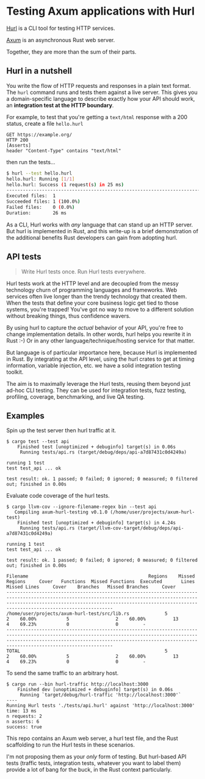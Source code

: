 # Testing Axum applications with Hurl

[Hurl](https://hurl.dev/) is a CLI tool for testing HTTP services.

[Axum](https://docs.rs/axum/latest/axum/) is an asynchronous Rust web server.

Together, they are more than the sum of their parts.

## Hurl in a nutshell

You write the flow of HTTP requests and responses in a plain text format.
The `hurl` command runs and tests them against a live server. 
This gives you a domain-specific language to describe
exactly how your API should work, an **integration test at the HTTP boundary**.

For example, to test that you're getting a `text/html` response with a 200 status,
create a file `hello.hurl`

```hurl
GET https://example.org/
HTTP 200
[Asserts]
header "Content-Type" contains "text/html"
```

then run the tests...

```bash
$ hurl --test hello.hurl
hello.hurl: Running [1/1]
hello.hurl: Success (1 request(s) in 25 ms)
--------------------------------------------------------------------------------
Executed files:  1
Succeeded files: 1 (100.0%)
Failed files:    0 (0.0%)
Duration:        26 ms
```

As a CLI, Hurl works with _any_ language that can stand up an HTTP server.
But hurl is implemented in Rust, and this write-up is a brief demonstration of 
the additional benefits Rust developers can gain from adopting hurl.


## API tests

> Write Hurl tests once. Run Hurl tests everywhere.

Hurl tests work at the HTTP level and are decoupled from the 
messy technology churn of programming languages and frameworks.
Web services often live longer than the trendy technology that created them.
When the tests that define your core business logic get tied to those systems, 
you're trapped! You've got no way to move to a different solution
without breaking things, thus confidence wavers.

By using hurl to capture the _actual_
behavior of your API, you're free to change implementation details.
In other words, hurl helps you rewrite it in Rust :-)
Or in any other language/technique/hosting service for that matter.

But language is of particular importance here, because Hurl is implemented in Rust.
By integrating at the API level, using the hurl crates to get at timing information,
variable injection, etc. we have a solid integration testing toolkit.

The aim is to maximally leverage the Hurl tests, reusing them
beyond just ad-hoc CLI testing. They can be used for integration tests, fuzz testing,
profiling, coverage, benchmarking, and live QA testing.

## Examples

Spin up the test server then hurl traffic at it.

```shell
$ cargo test --test api
    Finished test [unoptimized + debuginfo] target(s) in 0.06s
     Running tests/api.rs (target/debug/deps/api-a7d87431c0d4249a)

running 1 test
test test_api ... ok

test result: ok. 1 passed; 0 failed; 0 ignored; 0 measured; 0 filtered out; finished in 0.00s
```

Evaluate code coverage of the hurl tests.

```
$ cargo llvm-cov --ignore-filename-regex bin --test api
   Compiling axum-hurl-testing v0.1.0 (/home/user/projects/axum-hurl-test)
    Finished test [unoptimized + debuginfo] target(s) in 4.24s
     Running tests/api.rs (target/llvm-cov-target/debug/deps/api-a7d87431c0d4249a)

running 1 test
test test_api ... ok

test result: ok. 1 passed; 0 failed; 0 ignored; 0 measured; 0 filtered out; finished in 0.00s

Filename                                            Regions    Missed Regions     Cover   Functions  Missed Functions  Executed       Lines      Missed Lines     Cover    Branches   Missed Branches     Cover
---------------------------------------------------------------------------------------------------------------------------------------------------------------------------------------------------------------------------------------------------------
/home/user/projects/axum-hurl-test/src/lib.rs             5                 2    60.00%           5                 2    60.00%          13                 4    69.23%           0                 0         -
---------------------------------------------------------------------------------------------------------------------------------------------------------------------------------------------------------------------------------------------------------
TOTAL                                                     5                 2    60.00%           5                 2    60.00%          13                 4    69.23%           0                 0         -
```

To send the same traffic to an arbitrary host.

```
$ cargo run --bin hurl-traffic http://localhost:3000
    Finished dev [unoptimized + debuginfo] target(s) in 0.06s
     Running `target/debug/hurl-traffic 'http://localhost:3000'`
----
Running Hurl tests './tests/api.hurl' against 'http://localhost:3000'
time: 13 ms
n requests: 2
n asserts: 6
success: true
```

This repo contains an Axum web server, a hurl test file, and the
Rust scaffolding to run the Hurl tests in these scenarios.

I'm not proposing them as your _only_
form of testing. But hurl-based API tests (traffic tests, integration tests, whatever you want to label them)
provide a lot of bang for the buck, in the Rust context particularly.
